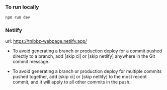 ### To run locally

```sh
npm run dev
```

### Netlify
url: https://tnibbz-webpage.netlify.app/

- To avoid generating a branch or production deploy for a commit pushed directly to a branch, add [skip ci] or [skip netlify] anywhere in the Git commit message.

 - To avoid generating a branch or production deploy for multiple commits pushed together, add [skip ci] or [skip netlify] to the most recent commit, and it will apply to all other commits in the push.
